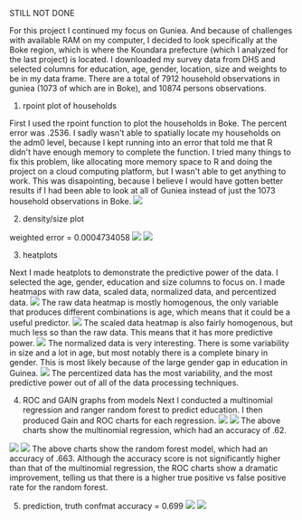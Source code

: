   STILL NOT DONE
  
  
  For this project I continued my focus on Guniea. And because of challenges with available RAM on my computer, I decided to look specifically at the Boke region, which is where the Koundara prefecture (which I analyzed for the last project) is located. I downloaded my survey data from DHS and selected columns for education, age, gender, location, size and weights to be in my data frame. There are a total of 7912 household observations in guniea (1073 of which are in Boke), and 10874 persons observations. 
1. rpoint plot of households

First I used the rpoint function to plot the households in Boke. The percent error was .2536. I sadly wasn't able to spatially locate my households on the adm0 level, because I kept running into an error that told me that R didn't have enough memory to complete the function. I tried many things to fix this problem, like allocating more memory space to R and doing the project on a cloud computing platform, but I wasn't able to get anything to work. This was disapointing, because I believe I would have gotten better results if I had been able to look at all of Guniea instead of just the 1073 household observations in Boke.
![](rpoint_boke.PNG)



2. density/size plot

weighted error = 0.0004734058
![](density1_2.PNG)
![](density2_2.PNG)

3. heatplots

Next I made heatplots to demonstrate the predictive power of the data. I selected the age, gender, education and size columns to focus on. I made heatmaps with raw data, scaled data, normalized data, and percentized data. 
![](raw2.png)
The raw data heatmap is mostly homogenous, the only variable that produces different combinations is age, which means that it could be a useful predictor. 
![](scale.png)
The scaled data heatmap is also fairly homogenous, but much less so than the raw data. This means that it has more predictive power.
![](normal2.png)
The normalized data is very interesting. There is some variability in size and a lot in age, but most notably there is a complete binary in gender. This is most likely because of the large gender gap in education in Guinea.
![](percent2.png)
The percentized data has the most variability, and the most predictive power out of all of the data processing techniques.


4. ROC and GAIN graphs from models
Next I conducted a multinomial regression and ranger random forest to predict education. I then produced Gain and ROC charts for each regression.
![](multireg_gain2.PNG)
![](multireg_roc2.PNG)
The above charts show the multinomial regression, which had an accuracy of .62. 

![](rf_gain2.PNG)
![](rf_roc2.PNG)
The above charts show the random forest model, which had an accuracy of .663. Although the accuracy score is not significantly higher than that of the multinomial regression, the ROC charts show a dramatic improvement, telling us that there is a higher true positive vs false positive rate for the random forest. 

5. prediction, truth confmat
accuracy = 0.699
![](confmat.PNG)
![](nn_graph.PNG)
